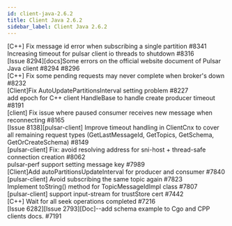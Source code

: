 ```yaml
---
id: client-java-2.6.2
title: Client Java 2.6.2 
sidebar_label: Client Java 2.6.2 
---
```


[C++] Fix message id error when subscribing a single partition #8341  
Increasing timeout for pulsar client io threads to shutdown #8316  
[Issue 8294][docs]Some errors on the official website document of Pulsar Java client #8294 #8296  
[C++] Fix some pending requests may never complete when broker's down #8232  
[Client]Fix AutoUpdatePartitionsInterval setting problem #8227  
add epoch for C++ client HandleBase to handle create producer timeout #8191  
[client] Fix issue where paused consumer receives new message when reconnecting #8165  
[Issue 8138][pulsar-client] Improve timeout handling in ClientCnx to cover all remaining request types (GetLastMessageId, GetTopics, GetSchema, GetOrCreateSchema) #8149  
[pulsar-client] Fix: avoid resolving address for sni-host + thread-safe connection creation #8062  
pulsar-perf support setting message key #7989  
[Client]Add autoPartitionsUpdateInterval for producer and consumer #7840  
[pulsar-client] Avoid subscribing the same topic again #7823  
Implement toString() method for TopicMessageIdImpl class #7807  
[pulsar-client] support input-stream for trustStore cert #7442  
[C++] Wait for all seek operations completed #7216  
[Issue 6282][Issue 2793][Doc]--add schema example to Cgo and CPP clients docs. #7191  

